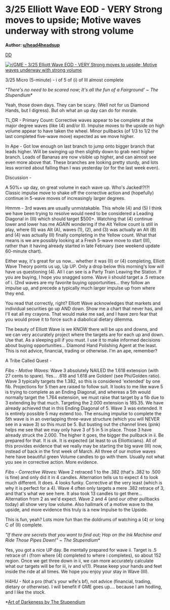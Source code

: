 3/25 Elliott Wave EOD - VERY Strong moves to upside; Motive waves underway with strong volume
=============================================================================================

**Author: [u/head4headsup](https://www.reddit.com/user/head4headsup/)**

[DD](https://www.reddit.com/r/GME/search?q=flair_name%3A%22DD%22&restrict_sr=1)

[![r/GME - 3/25 Elliott Wave EOD - VERY Strong moves to upside; Motive waves underway with strong volume](https://preview.redd.it/107o34lly9p61.jpg?width=1531&format=pjpg&auto=webp&s=cf42351d330943b603c18ffe26c33f095d809622)](https://preview.redd.it/107o34lly9p61.jpg?width=1531&format=pjpg&auto=webp&s=cf42351d330943b603c18ffe26c33f095d809622)

3/25 Micro (5-minute) - i of 5 of (i) of III almost complete

*"There's no need to be scared now; It's all the fun of a Fairground' ~* *The Stupendium**

Yeah, those down days. They can be scary. (Well not for us Diamond Hands, but I digress). But oh what an up day can do for morale.

TL;DR - Primary Count: Corrective waves appear to be complete at the major degree waves (like (4) and/or II). Impulse moves to the upside on high volume appear to have taken the wheel. Minor pullbacks (of 1/3 to 1/2 the last completed five-wave move) expected as we move higher.

In Ape - Got low enough on last branch to jump onto bigger branch that leads higher. Will be swinging up then slightly down to grab next higher branch. Loads of Bananas are now visible up higher, and can almost see even more above that. These branches are looking pretty sturdy, and lots less worried about falling than I was yesterday (or for the last week even).

Discussion -

A 50%+ up day, on great volume in each wave up. Who's Jacked!?!?! Classic impulse move to shake off the corrective action and (hopefully) continue in 5-wave moves of increasingly larger degrees.

Hmmm - 3rd waves are usually unmistakable. This whole (4) and (5) I think we have been trying to resolve would need to be considered a Leading Diagonal in (III) which should target $500+. Watching that (4) continue lower and lower has me AGAIN wondering if the Alt Yellow count is still in play, where (II) was Alt (A), waves (1), (2), and (3) was actually an Alt (B) and (4) was actually (II) finally completing in the Yellow count. What that means is we are possibly looking at a Fresh 5-wave move to start (III), rather than it having already started in late February (see weekend update 60-minute chart).

Either way, it's great for us now... whether it was (II) or (4) completing, Elliott Wave Theory points us up, Up UP. Only a drop below this morning's low will have us questioning (4). All I can see is a Party Train Leaving the Station. If you are buying, I hope you snagged some. Wave ii should target a .5 retrace of i. (2nd waves are my favorite buying opportunities... they follow an impulse up, and precede a typically much larger impulse up from where they end.

You read that correctly, right? Elliott Wave acknowledges that markets and individual securities go up AND down. Show me a chart that never has, and I'll eat all my crayons. That would make me sad, and I have zero fear that you would prove it to force such a diabolical dietary dilemma.

The beauty of Elliott Wave is we KNOW there will be ups and downs, and we can very accurately project where the targets are for each up and down. Use that. As a sleeping pill if you must. I use it to make informed decisions about buying opportunities... Diamond Hand Polishing Agent at the least. This is not advice, financial, trading or otherwise. I'm an ape, remember?

A Tribe Called Quest -

*Fibs - Motive Waves:* Wave 3 absolutely NAILED the 1.618 extension (with 27 cents to spare). Yes... .618 and 1.618 are Golden! (see Phi/Golden ratio). Wave 3 typically targets the 1.382, so this is considered 'extended' by one fib. Projections for 5 then are raised to follow suit. It looks to me like wave 5 is trying to complete as an Ending Diagonal, and whereas a 5th would normally target the 1.764 extension, we must raise that target by a fib due to 3 extending by that much. Targeting the 2.000 extension is 185.35. We have already achieved that in this Ending Diagonal of 5. Wave 3 was extended. It is entirely possible 5 may extend too. The ensuing impulse to complete the 5th wave is in an overlapping three-wave structure (which you will NEVER see in a wave 3) so this must be 5. But busting out the channel lines (pink) helps me see that we may only have 3 of 5 in 5 in place. Those 3 have already struck the 2.000. The higher it goes, the bigger the pullback in ii. Be prepared for that. It is ok. It is expected (at least to us Elliotticians). All of this provides evidence that we really may be starting the big wave (III) now, instead of back in the first week of March. All three of our motive waves here have beautiful green Volume candles to go with them. Usually not what you see in corrective action. More evidence.

*Fibs - Corrective Waves:* Wave 2 retraced 1 to the .382 (that's .382 to .500 is fine) and only did it in 4 candles. Alternation tells us to expect 4 to look much different. It does. 4 looks funky. Corrective at the very least (which is why it is perfect for a 4). Wave 4 often only targets a mere .382 retrace of 3, and that's what we see here. It also took 13 candles to get there... Alternation from 2 as we'd expect. Wave 2 and 4 (and our other pullbacks today) all show very low volume. Also hallmark of a motive wave to the upside, and more evidence this truly is a new Impulse to the Upside.

This is fun, yeah? Lots more fun than the doldrums of watching a (4) or long C of (II) complete.

*"If there are secrets that you want to find out; Hop on the Ink Machine and Ride Those Pipes Down!" ~ The Stupendium**

Yes, you got a nice UP day. Be mentally prepared for wave ii. Target is .5 retrace of i (from where (4) completed to where i completes), so about 152 region. Once we get three down in ii, we can more accurately calculate what our targets will be for iii, iv and v/(1). Please keep your hands and feet inside the ride at all times. We hope you enjoy your stay in Wave (III).

H4HU - Not a pro (that's your wife's bf), not advice (financial, trading, dietary or otherwise). I will benefit if GME goes up.... because I am hodling, and I like the stock.

*[Art of Darkeness by The Stupendium](https://youtu.be/u81OS9hC85g)
